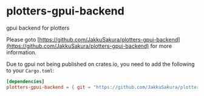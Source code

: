 # plotters-gpui-backend

gpui backend for plotters

Please goto [https://github.com/JakkuSakura/plotters-gpui-backend](https://github.com/JakkuSakura/plotters-gpui-backend)
for more information.

Due to gpui not being published on crates.io, you need to add the following to your `Cargo.toml`:

```toml
[dependencies]
plotters-gpui-backend = { git = "https://github.com/JakkuSakura/plotters-gpui-backend" }
```
